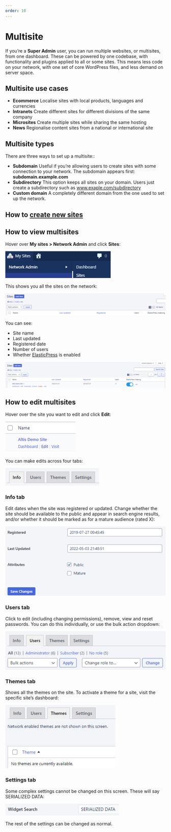 ```yaml
---
order: 10
---
```


# Multisite

If you’re a **Super Admin** user, you can run multiple websites, or multisites, from one dashboard. These can be powered by one codebase, with functionality and plugins applied to all or some sites. This means less code on your network, with one set of core WordPress files, and less demand on server space.

## Multisite use cases

- **Ecommerce**
    Localise sites with local products, languages and currencies
- **Intranets**
    Create different sites for different divisions of the same company
- **Microsites**
    Create multiple sites while sharing the same hosting
- **News**
    Regionalise content sites from a national or international site

## Multisite types

There are three ways to set up a multisite::

- **Subdomain**
    Useful if you’re allowing users to create sites with some connection to your network. The subdomain appears first: **subdomain.example.com**
- **Subdirectory**
    This option keeps all sites on your domain. Users just create a subdirectory such as www.exaple.com/subdirectory
- **Custom domain**
    A completely different domain from the one used to set up the network.

## How to [create new sites](creating-new-sites.md)

## How to view multisites

Hover over **My sites > Network Admin** and click **Sites**:

![](../assets/multisite-image2.png)

This shows you all the sites on the network:

![](../assets/multisite-image7.png)

You can see:

- Site name
- Last updated
- Registered date
- Number of users
- Whether [ElasticPress](https://www.elasticpress.io/) is enabled

![](../assets/multisite-image8.png)

## How to edit multisites

Hover over the site you want to edit and click **Edit**:

![](../assets/multisite-image1.png)

You can make edits across four tabs:

![](../assets/multisite-image9.png)

### Info tab

Edit dates when the site was registered or updated. Change whether the site should be available to the public and appear in search engine results, and/or whether it should be marked as for a mature audience (rated X):

![](../assets/multisite-image3.png)

### Users tab

Click to edit (including changing permissions), remove, view and reset passwords. You can do this individually, or use the bulk action dropdown:

![](../assets/multisite-image6.png)

### Themes tab

Shows all the themes on the site. To activate a theme for a site, visit the specific site’s dashboard:

![](../assets/multisite-image4.png)

### Settings tab

Some complex settings cannot be changed on this screen. These will say SERIALIZED DATA:

![](../assets/multisite-image5.png)

The rest of the settings can be changed as normal.
